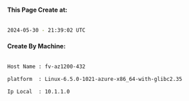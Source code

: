 
   
#### This Page Create at:

```bash

2024-05-30 - 21:39:02 UTC

```

#### Create By Machine:

```bash

Host Name : fv-az1200-432

platform  : Linux-6.5.0-1021-azure-x86_64-with-glibc2.35

Ip Local  : 10.1.1.0

```

